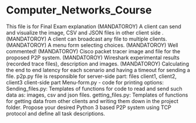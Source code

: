 # Computer_Networks_Course
This file is for Final Exam explanation
(MANDATOROY) A client can send and visualize the image, CSV and JSON files in other client side .
(MANDATOROY) A client can broadcast any file to multiple clients.
(MANDATOROY) A menu form selecting choices.
(MANDATOROY) Well commented!
(MANDATOROY) Cisco packet tracer image and file for the proposed P2P system.
(MANDATOROY) Wireshark experimental results (recorded trace files), description and images.
(MANDATOROY) Calculating the end to end latency for each scenario and having a timeout for sending a file.
p2p.py file is responsible for server-side part:
files client1, client2, client3  client-side part
Menu-form.py - code for printing options:
Sending_files.py: Templates of functions for code to read and send such data as: images, csv and json files. 
getting_files.py: Templates of functions for getting data from other clients and writing them down in the project folder.
Propose your desired Python 3 based P2P system using TCP protocol and define all task descriptions.

